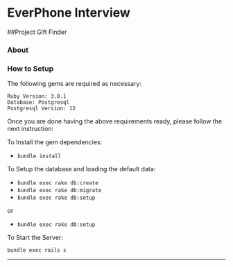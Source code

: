 # EverPhone Interview
##Project Gift Finder

### About


### How to Setup

The following gems are required as necessary:


```textmate
Ruby Version: 3.0.1
Database: Postgresql
Postgresql Version: 12
```

Once you are done having the above requirements ready, please follow the next instruction:

To Install the gem dependencies:
* `bundle install`
  
To Setup the database and loading the default data:
* `bundle exec rake db:create`
* `bundle exec rake db:migrate`
* `bundle exec rake db:setup`

or 

* `bundle exec rake db:setup`

To Start the Server:

`bundle exec rails s`

***
